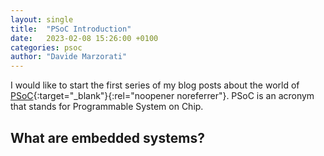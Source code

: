 ```yaml
---
layout: single
title:  "PSoC Introduction"
date:   2023-02-08 15:26:00 +0100
categories: psoc
author: "Davide Marzorati"
---
```



I would like to start the first series of my blog posts about the world of [PSoC](https://www.infineon.com/cms/en/product/microcontroller/32-bit-psoc-arm-cortex-microcontroller/){:target="_blank"}{:rel="noopener noreferrer"}. PSoC is an acronym that stands for Programmable System on Chip. 
## What are embedded systems?

